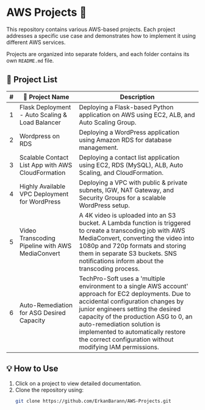 # AWS Projects 🚀

This repository contains various AWS-based projects. Each project addresses a specific use case and demonstrates how to implement it using different AWS services.

Projects are organized into separate folders, and each folder contains its own `README.md` file.

## 📂 Project List

| # | 📌 Project Name | Description |
|---|-----------------|-------------|
| 1 | Flask Deployment - Auto Scaling & Load Balancer | Deploying a Flask-based Python application on AWS using EC2, ALB, and Auto Scaling Group. |
| 2 | Wordpress on RDS | Deploying a WordPress application using Amazon RDS for database management. |
| 3 | Scalable Contact List App with AWS CloudFormation | Deploying a contact list application using EC2, RDS (MySQL), ALB, Auto Scaling, and CloudFormation. |
| 4 | Highly Available VPC Deployment for WordPress | Deploying a VPC with public & private subnets, IGW, NAT Gateway, and Security Groups for a scalable WordPress setup. |
| 5 | Video Transcoding Pipeline with AWS MediaConvert | A 4K video is uploaded into an S3 bucket. A Lambda function is triggered to create a transcoding job with AWS MediaConvert, converting the video into 1080p and 720p formats and storing them in separate S3 buckets. SNS notifications inform about the transcoding process. |
| 6 | Auto-Remediation for ASG Desired Capacity | TechPro-Soft uses a 'multiple environment to a single AWS account' approach for EC2 deployments. Due to accidental configuration changes by junior engineers setting the desired capacity of the production ASG to 0, an auto-remediation solution is implemented to automatically restore the correct configuration without modifying IAM permissions. |

## 💡 How to Use
1. Click on a project to view detailed documentation.
2. Clone the repository using:
   ```sh
   git clone https://github.com/ErkanBarann/AWS-Projects.git
   ```

